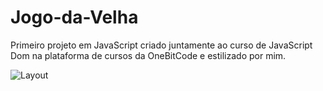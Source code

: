 # Jogo-da-Velha
Primeiro projeto em JavaScript criado juntamente ao curso de JavaScript Dom na plataforma de cursos da OneBitCode e estilizado por mim.


![Layout](https://user-images.githubusercontent.com/105888864/211076206-20a0ad99-6f78-407a-afc2-c34880fe71d8.PNG)
